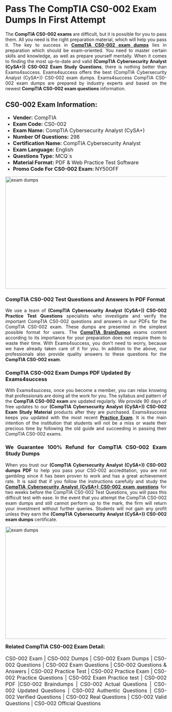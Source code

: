 <h1><strong><strong>Pass The CompTIA CS0-002 Exam Dumps In First Attempt</strong></strong></h1> <p style="text-align:justify">The <strong>CompTIA CS0-002 exams</strong> are difficult, but it is possible for you to pass them. All you need is the right preparation material, which will help you pass it. The key to success in <a href="https://www.exams4success.com/comptia/cs0-002-pdf-exam-dumps"><strong>CompTIA CS0-002 exam dumps</strong></a> lies in preparation which should be exam-oriented. You need to master certain skills and knowledge, as well as prepare yourself mentally. When it comes to finding the most up-to-date and valid <strong>(CompTIA Cybersecurity Analyst (CySA+)) CS0-002 Exam Study Questions</strong>, there is nothing better than Exams4success. Exams4success offers the best (CompTIA Cybersecurity Analyst (CySA+)) CS0-002 exam dumps. Exams4success CompTIA CS0-002 exam dumps are prepared by industry experts and based on the newest <strong>CompTIA CS0-002 exam questions</strong> information.</p> <h2><strong><strong>CS0-002 Exam Information:</strong></strong></h2> <ul> <li><span style="font-size:16px"><strong>Vender:</strong> CompTIA</span></li> <li><span style="font-size:16px"><strong>Exam Code:</strong> CS0-002</span></li> <li><span style="font-size:16px"><strong>Exam Name:</strong> CompTIA Cybersecurity Analyst (CySA+)</span></li> <li><span style="font-size:16px"><strong>Number Of Questions:</strong> 298</span></li> <li><span style="font-size:16px"><strong>Certification Name:</strong> CompTIA Cybersecurity Analyst</span></li> <li><span style="font-size:16px"><strong>Exam Language:</strong> English</span></li> <li><span style="font-size:16px"><strong>Questions Type:</strong> MCQ`s</span></li> <li><span style="font-size:16px"><strong>Material Format:</strong> PDF & Web Practice Test Software</span></li> <li><span style="font-size:16px"><strong>Promo Code For CS0-002 Exam: </strong>NY50OFF</span></li> </ul> <p><a href="https://www.exams4success.com/comptia/cs0-002-pdf-exam-dumps" rel="no-follow"><img alt="exam dumps" src="https://www.certcollections.com/uploads/content/infrist1.png" style="height:350px; width:750px" /></a></p> <h3><strong>CompTIA CS0-002 Test Questions and Answers In PDF Format</strong></h3> <p style="text-align:justify">We use a team of <strong>(CompTIA Cybersecurity Analyst (CySA+)) CS0-002 Practice Test Questions</strong> specialists who investigate and verify the important CompTIA CS0-002 questions and answers in our PDFs for the CompTIA CS0-002 exam. These dumps are presented in the simplest possible format for users. The <a href="https://www.exams4success.com/comptia-exam-dumps"><strong>CompTIA BrainDumps</strong></a> exams content according to its importance for your preparation does not require them to waste their time. With Exams4success, you don't need to worry, because we have already taken care of it for you. In addition to the above, our professionals also provide quality answers to these questions for the<strong> CompTIA CS0-002 exam</strong>.</p> <h3><strong> CompTIA CS0-002 Exam Dumps PDF Updated By Exams4success</strong></h3> <p style="text-align:justify">With Exams4success, once you become a member, you can relax knowing that professionals are doing all the work for you. The syllabus and pattern of the <strong>CompTIA CS0-002 exam </strong>are updated regularly. We provide 90 days of free updates to our <strong>(CompTIA Cybersecurity Analyst (CySA+)) CS0-002 Exam Study Material</strong> products after they are purchased. Exams4success keeps you updated with the most recent <a href="https://www.exams4success.com/"><strong>Practice Exam</strong></a>. It is the main intention of the institution that students will not be a miss or waste their precious time by following the old guide and succeeding in passing their CompTIA CS0-002 exams.</p> <h3 style="text-align:justify"><strong>We Guarantee 100% Refund for CompTIA CS0-002 Exam Study Dumps</strong></h3> <p style="text-align:justify">When you trust our <strong>(CompTIA Cybersecurity Analyst (CySA+)) CS0-002 dumps PDF</strong> to help you pass your CS0-002 accreditation, you are not gambling since it has been proven to work and has a great achievement rate. It is said that if you follow the instructions carefully and study the <a href="https://www.exams4success.com/comptia/cs0-002-pdf-exam-dumps"><strong>CompTIA Cybersecurity Analyst (CySA+) CS0-002 exam questions</strong></a> for two weeks before the CompTIA CS0-002 Test Questions, you will pass this difficult test with ease. In the event that you attempt the CompTIA CS0-002 exam dumps and still cannot perform up to the mark, the firm will return your investment without further queries. Students will not gain any profit unless they earn the <strong>(CompTIA Cybersecurity Analyst (CySA+)) CS0-002 exam dumps</strong> certificate.</p> <p style="text-align:justify"><a href="https://www.exams4success.com/comptia/cs0-002-pdf-exam-dumps" rel="no-follow"><img alt="exam dumps" src="https://www.certcollections.com/uploads/content/free_demo1.png" style="height:350px; width:750px" /></a></p> <p style="text-align:justify"><span style="font-size:16px"><strong>Related CompTIA CS0-002 Exam Detail:</strong></span><br /> <br /> <span style="font-size:16px">CS0-002 Exam | CS0-002 Dumps | CS0-002 Exam Dumps | CS0-002 Questions | CS0-002 Exam Questions | CS0-002 Questions & Answers | CS0-002 Practice Test | CS0-002 Practice Exam | CS0-002 Practice Questions | CS0-002 Exam Practice test | CS0-002 PDF |CS0-002 Braindumps | CS0-002 Actual Questions | CS0-002 Updated Questions | CS0-002 Authentic Questions | CS0-002 Verified Questions | CS0-002 Real Questions | CS0-002 Valid Questions | CS0-002 Official Questions</span></p>
